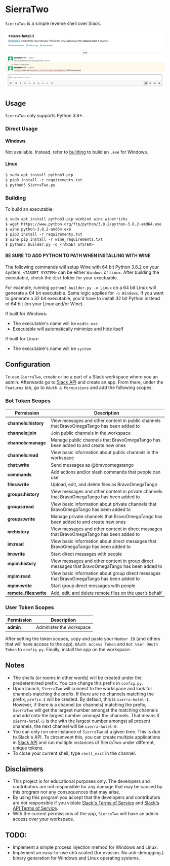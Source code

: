 # SierraTwo
`SierraTwo` is a simple reverse shell over Slack. 

<p align="center">
  <img src="media/demo.gif">
</p>

## Usage
`SierraTwo` only supports Python 3.6+.

### Direct Usage
#### Windows
Not available. Instead, refer to [building](#building) to build an `.exe` for Windows.

#### Linux
```
$ sudo apt install python3-pip
$ pip3 install -r requirements.txt
$ python3 SierraTwo.py
```

### Building
To build an executable:

```
$ sudo apt install python3-pip winbind wine winetricks
$ wget https://www.python.org/ftp/python/3.8.2/python-3.8.2-amd64.exe
$ wine python-3.8.2-amd64.exe
$ pip3 install -r requirements.txt
$ wine pip install -r wine_requirements.txt
$ python3 builder.py -o <TARGET SYSTEM>
```

#### **BE SURE TO ADD PYTHON TO PATH WHEN INSTALLING WITH WINE**

The following commands will setup Wine with 64 bit Python 3.8.2 on your system. `<TARGET SYSTEM>` can be either 
`Windows` or `Linux`. After building the executable, check the `dist` folder for your exectuable.

For example, running `python3 builder.py -o Linux` on a 64 bit Linux will generate a 64 bit executable. Same logic 
applies for `-o Windows`. If you want to generate a 32 bit executable, you'd have to install 32 bit Python instead of 
64 bit (on your Linux and/or Wine).

If built for Windows:
- The executable's name will be `msdtc.exe`
- Executable will automatically minimize and hide itself

If built for Linux:
- The executable's name will be `system`

## Configuration
To use `SierraTwo`, create or be a part of a Slack workspace where you an admin. Afterwards go to 
[Slack API][Slack API] and create an app. From there, under the `Features` tab, go to `OAuth & Permissions` and add the 
following scopes:

### Bot Token Scopes
| Permission             | Description                                                                                     |
|------------------------|-------------------------------------------------------------------------------------------------|
| **channels:history**   | View messages and other content in public channels that BravoOmegaTango has been added to       |
| **channels:join**      | Join public channels in the workspace                                                           |
| **channels:manage**    | Manage public channels that BravoOmegaTango has been added to and create new ones               |
| **channels:read**      | View basic information about public channels in the workspace                                   |
| **chat:write**         | Send messages as @bravoomegatango                                                               |
| **commands**           | Add actions and/or slash commands that people can use                                           |
| **files:write**        | Upload, edit, and delete files as BravoOmegaTango                                               |
| **groups:history**     | View messages and other content in private channels that BravoOmegaTango has been added to      |
| **groups:read**        | View basic information about private channels that BravoOmegaTango has been added to            |
| **groups:write**       | Manage private channels that BravoOmegaTango has been added to and create new ones              |
| **im:history**         | View messages and other content in direct messages that BravoOmegaTango has been added to       |
| **im:read**            | View basic information about direct messages that BravoOmegaTango has been added to             |
| **im:write**           | Start direct messages with people                                                               |
| **mpim:history**       | View messages and other content in group direct messages that BravoOmegaTango has been added to |
| **mpim:read**          | View basic information about group direct messages that BravoOmegaTango has been added to       |
| **mpim:write**         | Start group direct messages with people                                                         |
| **remote_files:write** | Add, edit, and delete remote files on the user’s behalf                                         |

### User Token Scopes
| Permission | Description              |
|------------|--------------------------|
| **admin**  | Administer the workspace |

After setting the token scopes, copy and paste your `Member ID` (and others that will have access to the app), 
`OAuth Access Token` and `Bot User OAuth Token` to `config.py`. Finally, install the app on the workspace.

## Notes
- The shells (or rooms in other words) will be created under the predetermined prefix. You can change this prefix in 
`config.py`.
- Upon launch, `SierraTwo` will connect to the workspace and look for channels matching the prefix. If there are no 
channels matching the prefix, `prefix-1` will be created. By default, this is `sierra-hotel-1`. However, if there is a 
channel (or channels) matching the prefix, `SierraTwo` will get the largest number amongst the matching channels and 
add onto the largest number amongst the channels. That means if `sierra-hotel-5` is the with the largest number amongst 
all present channels, the next channel will be `sierra-hotel-6`.
- You can only run one instance of `SierraTwo` at a given time. This is due to Slack's API. To circumvent this, you can 
create multiple applications in [Slack API][Slack API] and run multiple instances of SierraTwo under different, unique 
tokens.
- To close your current shell, type `shell_exit` in the channel.

## Disclaimers
- This project is for educational purposes only. The developers and contributors are not responsible for any damage 
that may be caused by this program nor any consequences that may arise.
- By using this program you accept that the developers and contributors are not responsible if you violate 
[Slack's Terms of Service][Slack ToS] and [Slack's API Terms of Service][Slack API ToS].
- With the current permissions of the app, `SierraTwo` will have an admin access over your workspace.

## TODO:
- Implement a simple process injection method for Windows and Linux.
- Implement an easy-to-use obfuscated (for evasion. No anti-debugging.) binary generation for Windows and Linux 
operating systems.

[Slack API]:      https://api.slack.com
[Slack ToS]:      https://slack.com/terms-of-service
[Slack API ToS]:  https://slack.com/terms-of-service/api
